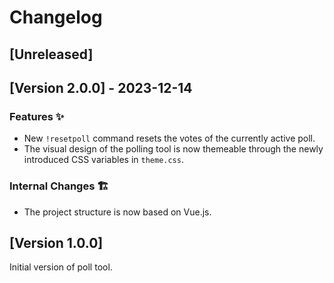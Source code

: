 # Changelog

## [Unreleased]

<!-- ### Features ✨ -->

<!-- ### Bugfixes 🐛 -->

<!-- ### Internal Changes 🏗️ -->

## [Version 2.0.0] - 2023-12-14

### Features ✨

- New `!resetpoll` command resets the votes of the currently active poll.
- The visual design of the polling tool is now themeable through the newly introduced CSS variables in `theme.css`.

### Internal Changes 🏗️

- The project structure is now based on Vue.js.

## [Version 1.0.0]

Initial version of poll tool.
